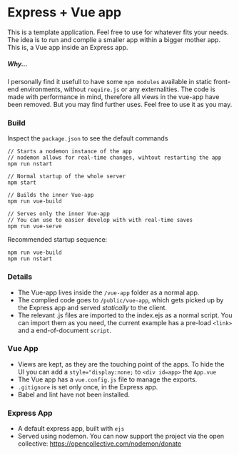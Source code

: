 # Express + Vue app
This is a template application. Feel free to use for whatever fits your needs.
The idea is to run and complie a smaller app within a bigger mother app. 
This is, a Vue app inside an Express app.

##### Why...
I personally find it usefull to have some `npm modules` available in static front-end environments, without `require.js` or any externalities. The code is made with performance in mind, therefore all views in the vue-app have been removed.
But you may find further uses. Feel free to use it as you may.

### Build
Inspect the `package.json` to see the default commands

```
// Starts a nodemon instance of the app
// nodemon allows for real-time changes, wihtout restarting the app 
npm run nstart
```

```
// Normal startup of the whole server
npm start
```

```
// Builds the inner Vue-app
npm run vue-build
```

```
// Serves only the inner Vue-app
// You can use to easier develop with with real-time saves
npm run vue-serve
```

Recommended startup sequence:
```
npm run vue-build
npm run nstart
```

### Details
* The Vue-app lives inside the `/vue-app` folder as a normal app.
* The complied code goes to `/public/vue-app`, which gets picked up by the Express app and served _statically_ to the client.
* The relevant .js files are imported to the index.ejs as a normal script. You can import them as you need, the current example has a pre-load `<link>` and a end-of-document `script`.

### Vue App
* Views are kept, as they are the touching point of the apps. To hide the UI you can add a `style="display:none;` to `<div id=app>` the `App.vue`
* The Vue app has a `vue.config.js` file to manage the exports.
* `.gitignore` is set only once, in the Express app.
* Babel and lint have not been installed.

### Express App
* A default express app, built with `ejs`
* Served using nodemon. You can now support the project via the open collective: https://opencollective.com/nodemon/donate
